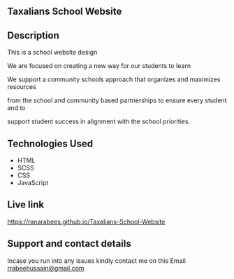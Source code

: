 ## Taxalians School Website

## Description

This is a school website design

We are focused on creating a new way for our students to learn

We support a community schools approach that organizes and maximizes resources

from the school and community based partnerships to ensure every student and to

support student success in alignment with the school priorities.

## Technologies Used

* HTML
* SCSS
* CSS
* JavaScript

## Live link

<https://ranarabees.github.io/Taxalians-School-Website>

## Support and contact details

Incase you run into any issues kindly contact me on this Email
<rrabeehussain@gmail.com>
